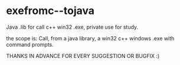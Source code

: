 exefromc--tojava
================

Java .lib for call c++ win32 .exe, private use for study.

the scope is:
Call, from a java library, a win32 c++ windows .exe with command prompts.


THANKS IN ADVANCE FOR EVERY SUGGESTION OR BUGFIX :)

